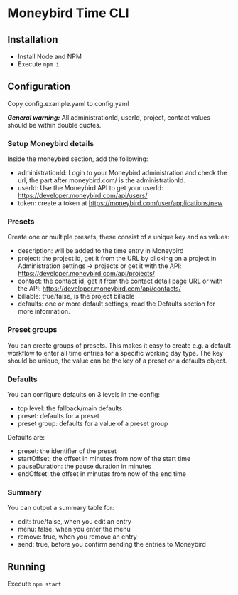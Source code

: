 # Moneybird Time CLI

## Installation
- Install Node and NPM
- Execute `npm i`

## Configuration
Copy config.example.yaml to config.yaml

***General warning:***
All administrationId, userId, project, contact values should be within double quotes.

### Setup Moneybird details
Inside the moneybird section, add the following:
- administrationId: Login to your Moneybird administration and check the url, the part after moneybird.com/ is the administrationId.
- userId: Use the Moneybird API to get your userId: https://developer.moneybird.com/api/users/
- token: create a token at https://moneybird.com/user/applications/new

### Presets
Create one or multiple presets, these consist of a unique key and as values:
- description: will be added to the time entry in Moneybird
- project: the project id, get it from the URL by clicking on a project in Administration settings -> projects or get it with the API: https://developer.moneybird.com/api/projects/
- contact: the contact id, get it from the contact detail page URL or with the API: https://developer.moneybird.com/api/contacts/
- billable: true/false, is the project billable
- defaults: one or more default settings, read the Defaults section for more information.

### Preset groups
You can create groups of presets. This makes it easy to create e.g. a default workflow to enter all time entries for a specific working day type. The key should be unique, the value can be the key of a preset or a defaults object.

### Defaults
You can configure defaults on 3 levels in the config:
- top level: the fallback/main defaults
- preset: defaults for a preset
- preset group: defaults for a value of a preset group

Defaults are:
- preset: the identifier of the preset
- startOffset: the offset in minutes from now of the start time
- pauseDuration: the pause duration in minutes
- endOffset: the offset in minutes from now of the end time

### Summary
You can output a summary table for:
- edit: true/false, when you edit an entry
- menu: false, when you enter the menu
- remove: true, when you remove an entry
- send: true, before you confirm sending the entries to Moneybird

## Running
Execute `npm start`
